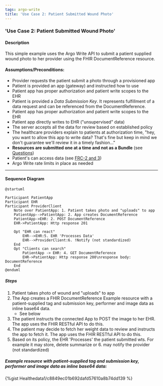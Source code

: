 ```yaml
---
tags: argo-write
title: 'Use Case 2: Patient Submitted Wound Photo'
---
```


### 'Use Case 2: Patient Submitted Wound Photo'

#### Description

This simple example uses the Argo Write API to submit a patient supplied wound photo to her provider using the FHIR DocumentReference resource.

#### Assumptions/Preconditions:

- Provider requests the patient submit a photo through a provisioned app
- Patient is provided an app (gateway) and instructed how to use
- Patient app has proper authorization and patient write scopes to the EHR
- Patient is provided a *Data Submission Key*. It represents fulfillment of a data request and can be referenced from the DocumentReference.
- Patient app has proper authorization and patient write scopes to the EHR
- Patient app directly writes to EHR ("unsupervised" data)
- The server accepts all the data for review based on established policy
- The healthcare providers  explain to patients at authorization time, "hey, you want to allow this app to write data? That's fine but keep in mind we don't guarantee we'll review it in a timely fashion..."
- **Resources are submitted one at a time and not as a Bundle** (see [Questions](/UG_Lai1iRaC2posiQzl0zw#Questions))
- Patient's can access data (see [FRC-2 and 3]([/WwsA0bNWSQ2OS5zbJFM_rw?view](https://hackmd.io/WwsA0bNWSQ2OS5zbJFM_rw?view)))
- Argo Write rate limits in place as needed

---

#### Sequence Diagram

```plantuml
@startuml
 
Participant PatientApp 
Participant EHR
Participant ProviderClient 
    Note over PatientApp: 1. Patient takes photo and "uploads" to app
    PatientApp-->PatientApp: 2. App creates DocumentReference
    PatientApp->EHR: 2. POST DocumentReference
    EHR->PatientApp: Http response 201

    Opt "EHR can react"
        EHR-->EHR:5. EHR 'Processes Data'
        EHR-->ProviderClient:6. !Notify (not standardized)
    End
    Opt "Clients can search"
        PatientApp -> EHR: 4. GET DocumentReference
        EHR->PatientApp: Http response 200\nresponse body: DocumentReference
    End   
@enduml
```

##### Steps

1. Patient takes photo of wound and "uploads" to app
2. The App creates a FHIR DocumentReference Example resource with a patient-supplied tag and submission key, performer and image data as inline base64 data.
    - See below
3. The patient instructs the connected App to POST the image to her EHR. The app uses the FHIR RESTful API to do this.
4. The patient may decide to fetch her weight data to review and instructs the app to fetch it.  The app uses the FHIR RESTful API to do this.
5. Based on its policy, the EHR 'Processes' the patient submitted wts.  For example it may store, delete summarize or 6. may notify the provider (not standardized)

##### Example resource with patient-supplied tag and submission key, performer and image data as inline base64 data:

{%gist Healthedata1/c8849ec01b692dafd57610a8b74dd139 %}
